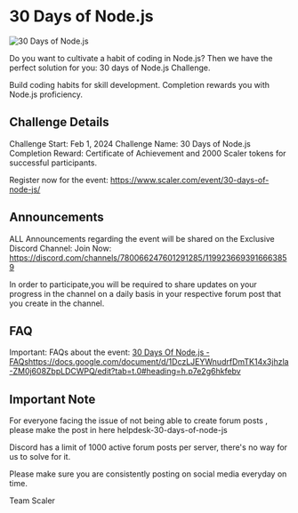 # 30 Days of Node.js

![30 Days of Node.js](https://d2beiqkhq929f0.cloudfront.net/public_assets/assets/000/062/988/original/LP.webp?1705989181)

Do you want to cultivate a habit of coding in Node.js? Then we have the perfect solution for you: 30 days of Node.js Challenge.

Build coding habits for skill development. Completion rewards you with Node.js proficiency. 

## Challenge Details

Challenge Start: Feb 1, 2024
Challenge Name: 30 Days of Node.js
Completion Reward: Certificate of Achievement and 2000 Scaler tokens for successful participants.

Register now for the event: https://www.scaler.com/event/30-days-of-node-js/

## Announcements

ALL Announcements regarding the event will be shared on the Exclusive Discord Channel: Join Now: https://discord.com/channels/780066247601291285/1199236693916663859

In order to participate,you will be required to share updates on your progress in the channel on a daily basis in your respective forum post that you create in the channel.

## FAQ

Important: FAQs about the event: [30 Days Of Node.js - FAQs](https://docs.google.com/document/d/1DczLJEYWnudrfDmTK14x3jhzla-ZM0j608ZbpLDCWPQ/edit?tab=t.0#heading=h.p7e2g6hkfebv)https://docs.google.com/document/d/1DczLJEYWnudrfDmTK14x3jhzla-ZM0j608ZbpLDCWPQ/edit?tab=t.0#heading=h.p7e2g6hkfebv


## Important Note

For everyone facing the issue of not being able to create forum posts , please make the post in here ⁠helpdesk-30-days-of-node-js 

Discord has a limit of 1000 active forum posts per server, there's no way for us to solve for it.

Please make sure you are consistently posting on social media everyday on time.

Team Scaler
